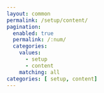 ```yaml
---
layout: common
permalink: /setup/content/
pagination: 
  enabled: true
  permalink: /:num/
  categories:
    values:
      - setup
      - content
    matching: all
categories: [ setup, content]
---
```


